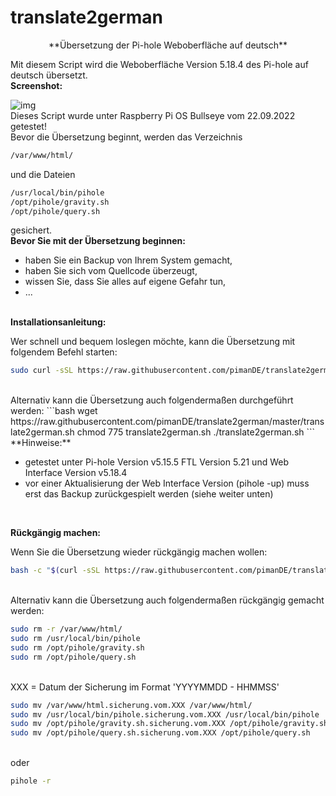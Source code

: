 # translate2german
<center>
**Übersetzung der Pi-hole Weboberfläche auf deutsch**
</center>

Mit diesem Script wird die Weboberfläche Version 5.18.4 des Pi-hole auf deutsch übersetzt.
<br>
**Screenshot:**

![img](https://raw.githubusercontent.com/pimanDE/translate2german/master/pihole-weboberfl%C3%A4che-auf-deutsch.png)
<br>
Dieses Script wurde unter Raspberry Pi OS Bullseye vom 22.09.2022 getestet!
<br>
Bevor die Übersetzung beginnt, werden
das Verzeichnis
```bash
/var/www/html/
```

und die Dateien<br>

```bash
/usr/local/bin/pihole
/opt/pihole/gravity.sh
/opt/pihole/query.sh
```
gesichert.
<br>
**Bevor Sie mit der Übersetzung beginnen:**

- haben Sie ein Backup von Ihrem System gemacht,
- haben Sie sich vom Quellcode überzeugt,
- wissen Sie, dass Sie alles auf eigene Gefahr tun,
- ...<br><br>

**Installationsanleitung:**

Wer schnell und bequem loslegen möchte, kann die Übersetzung mit folgendem Befehl starten:

```bash
sudo curl -sSL https://raw.githubusercontent.com/pimanDE/translate2german/master/translate2german.sh | bash
```
<br>
Alternativ kann die Übersetzung auch folgendermaßen durchgeführt werden:
```bash
wget https://raw.githubusercontent.com/pimanDE/translate2german/master/translate2german.sh
chmod 775 translate2german.sh
./translate2german.sh
```
<br>
**Hinweise:**

- getestet unter Pi-hole Version v5.15.5 FTL Version 5.21 und Web Interface Version v5.18.4
- vor einer Aktualisierung der Web Interface Version (pihole -up) muss erst das Backup zurückgespielt werden (siehe weiter unten)<br>
<br>

**Rückgängig machen:**

Wenn Sie die Übersetzung wieder rückgängig machen wollen:

```bash
bash -c "$(curl -sSL https://raw.githubusercontent.com/pimanDE/translate2german/master/restore2translate.sh)"
```
<br>
Alternativ kann die Übersetzung auch folgendermaßen rückgängig gemacht werden:

```bash
sudo rm -r /var/www/html/
sudo rm /usr/local/bin/pihole
sudo rm /opt/pihole/gravity.sh
sudo rm /opt/pihole/query.sh
```
<br>
XXX = Datum der Sicherung im Format 'YYYYMMDD - HHMMSS'

```bash
sudo mv /var/www/html.sicherung.vom.XXX /var/www/html/
sudo mv /usr/local/bin/pihole.sicherung.vom.XXX /usr/local/bin/pihole
sudo mv /opt/pihole/gravity.sh.sicherung.vom.XXX /opt/pihole/gravity.sh
sudo mv /opt/pihole/query.sh.sicherung.vom.XXX /opt/pihole/query.sh
```
<br>
oder

```bash
pihole -r
```
